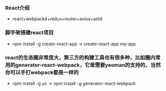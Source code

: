 ### React介绍
- react+webpack4+redux+router+axios+antd

### 脚手架搭建react项目

- npm install -g create-react-app  ->  create-react-app my-app

### react的生态圈非常庞大，第三方的构建工具也有很多种，比如圈内常用的generator-react-webpack，它是需要yeoman的支持的，当然你可以手打webpack都是一样的

- npm install -g yo  ->  npm install -g generator-react-webpack

